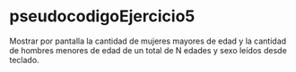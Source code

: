 # pseudocodigoEjercicio5

Mostrar por pantalla la cantidad de mujeres mayores de edad y la cantidad de hombres menores de edad de un total de N edades y sexo leídos desde teclado.